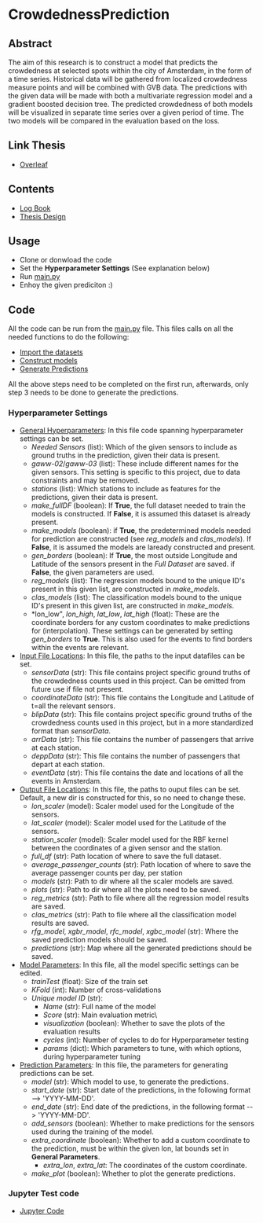 # CrowdednessPrediction

## Abstract
The aim of this research is to construct a model that predicts the crowdedness at selected spots within the city of Amsterdam, in the form of a time series. Historical data will be gathered from localized crowdedness measure points and will be combined with GVB data. The predictions with the given data will be made with both a multivariate regression model and a gradient boosted decision tree. The predicted crowdedness of both models will be visualized in separate time series over a given period of time. The two models will be compared in the evaluation based on the loss. 

## Link Thesis 
- [Overleaf](https://www.overleaf.com/3825517455cpkbjdbgpwmn)

## Contents
- [Log Book](Documents/LogBook.md)
- [Thesis Design](Documents/Thesis_Design_Crowdedness.pdf)

## Usage
- Clone or donwload the code
- Set the **Hyperparameter Settings** (See explanation below)
- Run [main.py](main.py)
- Enhoy the given prediciton :)

## Code
All the code can be run from the [main.py](main.py) file. This files calls on all the needed functions to do the following:
- [Import the datasets](Code/ImportData/constructFullDataset.py)
- [Construct models](Code/Models/models.py)
- [Generate Predictions](Code/Prediction/Prediction.py)

All the above steps need to be completed on the first run, afterwards, only step 3 needs to be done to generate the predictions. 

### Hyperparameter Settings
- [General Hyperparameters](ParamSettings/HParams.txt): In this file code spanning hyperparameter settings can be set. 
    - *Needed Sensors* (list): Which of the given sensors to include as ground truths in the prediction, given their data is present.
    - *gaww-02*/*gaww-03* (list): These include different names for the given sensors. This setting is specific to this project, due to data constraints and may be removed.
    - *stations* (list): Which stations to include as features for the predictions, given their data is present.
    - *make_fullDF* (boolean): If **True**, the full dataset needed to train the models is constructed. If **False**, it is assumed this dataset is already present.
    - *make_models* (boolean): if **True**, the predetermined models needed for prediction are constructed (see *reg_models* and *clas_models*). If **False**, it is assumed the models are laready constructed and present.
    - *gen_borders* (boolean): If **True**, the most outside Longitude and Latitude of the sensors present in the *Full Dataset* are saved. if **False**, the given parameters are used. 
    - *reg_models* (list): The regression models bound to the unique ID's present in this given list, are constructed in *make_models*.  
    - *clas_models* (list): The classification models bound to the unique ID's present in this given list, are constructed in *make_models*.
    - *lon_low", *lon_high*, *lat_low*, *lat_high* (float): These are the coordinate borders for any custom coordinates to make predictions for (interpolation). These settings can be generated by setting *gen_borders* to **True**. This is also used for the events to find borders within the events are relevant. 
- [Input File Locations](ParamSettings/InputFilePaths.txt): In this file, the paths to the input datafiles can be set.
    - *sensorData* (str): This file contains project specific ground truths of the crowdedness counts used in this project. Can be omitted from future use if file not present. 
    - *coordinateData* (str): This file contains the Longitude and Latitude of t=all the relevant sensors. 
    - *blipData* (str): This file contains project specific ground truths of the crowdedness counts used in this project, but in a more standardized format than *sensorData*. 
    - *arrData* (str): This file contains the number of passengers that arrive at each station.  
    - *deppData* (str): This file contains the number of passengers that depart at each station. 
    - *eventData* (str): This file contains the date and locations of all the events in Amsterdam. 
- [Output File Locations](ParamSettings/OutputFilePaths.txt): In this file, the paths to ouput files can be set. Default, a new dir is constructed for this, so no need to change these. 
    - *lon_scaler* (model): Scaler model used for the Longitude of the sensors.
    - *lat_scaler* (model): Scaler model used for the Latitude of the sensors.
    - *station_scaler* (model): Scaler model used for the RBF kernel between the coordinates of a given sensor and the station. 
    - *full_df* (str): Path location of where to save the full dataset. 
    - *average_passenger_counts* (str): Path location of where to save the average passenger counts per day, per station
    - *models* (str): Path to dir where all the scaler models are saved. 
    - *plots* (str): Path to dir where all the plots need to be saved. 
    - *reg_metrics* (str): Path to file where all the regression model results are saved.
    - *clas_metrics* (str): Path to file where all the classification model results are saved.
    - *rfg_model*, *xgbr_model*, *rfc_model*, *xgbc_model* (str): Where the saved prediction models should be saved. 
    - *predictions* (str): Map where all the generated predictions should be saved. 
- [Model Parameters](ParamSettings/ModelParams.txt): In this file, all the model specific settings can be edited. 
    - *trainTest* (float): Size of the train set
    - *KFold* (int): Number of cross-validations
    - *Unique model ID* (str):
        - *Name* (str): Full name of the model
        - *Score* (str): Main evaluation metric\
        - *visualization* (boolean): Whether to save the plots of the evaluation results
        - *cycles* (int): Number of cycles to do for Hyperparameter testing
        - *params* (dict): Which parameters to tune, with which options, during hyperparameter tuning
- [Prediction Parameters](ParamSettings/PredParams.txt): In this file, the parameters for generating predictions can be set. 
    - *model* (str): Which model to use, to generate the predictions.
    - *start_date* (str): Start date of the predictions, in the following format --> 'YYYY-MM-DD'.
    - *end_date* (str): End date of the predictions, in the following format --> 'YYYY-MM-DD'.
    - *add_sensors* (boolean): Whether to make predictions for the sensors used during the training of the model.
    - *extra_coordinate* (boolean): Whether to add a custom coordinate to the prediction, must be within the given lon, lat bounds set in **General Parameters**. 
        - *extra_lon*, *extra_lat*: The coordinates of the custom coordinate.
    - *make_plot* (boolean): Whether to plot the generate predictions. 

### Jupyter Test code
- [Jupyter Code](Jupyter%20Notebooks)